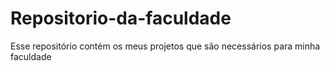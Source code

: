 # Repositorio-da-faculdade
Esse repositório contém os meus projetos que são necessários para minha faculdade
